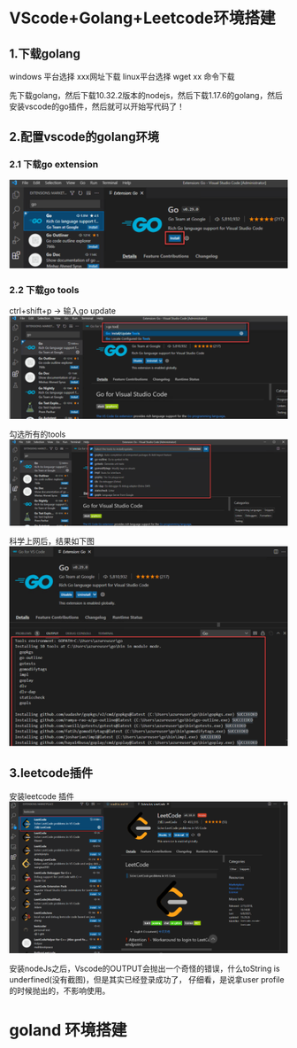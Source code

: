 # VScode+Golang+Leetcode环境搭建

## 1.下载golang

windows 平台选择 xxx网址下载
linux平台选择 wget xx 命令下载

先下载golang，然后下载10.32.2版本的nodejs，然后下载1.17.6的golang，然后安装vscode的go插件，然后就可以开始写代码了！

## 2.配置vscode的golang环境
### 2.1 下载go extension
![](pic/go_extension.png)
### 2.2 下载go tools
ctrl+shift+p -> 输入go update
![](pic/go_tools.png)

勾选所有的tools
![](pic/different_go_tools.png)

科学上网后，结果如下图
![](pic/go_tools_result.png)
## 3.leetcode插件
安装leetcode 插件
![](pic/leetcode.png)

安装nodeJs之后，Vscode的OUTPUT会抛出一个奇怪的错误，什么toString is underfined(没有截图)，但是其实已经登录成功了，
仔细看，是说拿user profile的时候抛出的，不影响使用。

# goland 环境搭建

